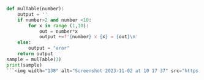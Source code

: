 ```py
def mulTable(number):
    output = ''
    if number>2 and number <10:
        for x in range (1,10):
            out = number*x
            output +=f'{number} x {x} = {out}\n'
    else:
        output = "eror"
    return output
sample = mulTable(3)
print(sample)
```<img width="138" alt="Screenshot 2023-11-02 at 10 17 37" src="https://github.com/NaomiRozenberg/unit-1/assets/142605919/3ad8e56e-d341-4030-ba38-2186c909604a">
